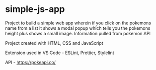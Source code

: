# simple-js-app

Project to build a simple web app wherein if you click on the pokemons name from a list it shows a modal popup which tells you the pokemons height plus shows a small image. Information pulled from pokemon API

Project created with HTML, CSS and JavaScript

Extension used in VS Code - ESLint, Prettier, Stylelint

API - https://pokeapi.co/
